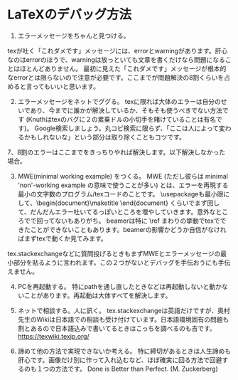 # LaTeXのデバッグ方法

1. エラーメッセージをちゃんと見つける。

texが吐く「これダメです」メッセージには、errorとwarningがあります。肝心なのはerrorのほうで、warningは放っといても文章を書くだけなら問題になることはほとんどありません。
最初に見えた「これダメです」メッセージが根本的なerrorとは限らないので注意が必要です。ここまでが問題解決の8割くらいを占めると言ってもいいと思います。

2. エラーメッセージをネットでググる。
texに限れば大体のエラーは自分のせいであり、今までに誰かが解決しているか、そもそも使うべきでない方法です (Knuthはtexのバグに２の累乗ドルの小切手を賭けていることは有名です)。
Google検索しましょう。丸コピ検索に限らず、「ここは人によって変わるかもしれないな」という部分は取り除くこともコツです。

7、8割のエラーはここまでをきっちりやれば解決します。以下解決しなかった場合。

3. MWE(minimal working example) をつくる。
MWE (ただし彼らは minimal 'non'-working example の意味で使うことが多い) とは、エラーを再現する最小の文字数のプログラム/texコードのことです。
\usepackageも最小限にして、\begin{document}\maketitle \end{document} くらいでまず回して、だんだんエラー吐いてるっぽいところを増やしていきます。意外なところでで回ってないもありがち。
beamerは特に \ref まわりの挙動でtexでできたことができないこともあります。beamerの影響かどうか自信がなければまずtexで動くか見てみます。

tex.stackexchangeなどに質問投げるときもまずMWEとエラーメッセージの最小部分を貼るように言われます。この２つがないとデバッグを手伝おうにも手伝えません。

4. PCを再起動する。
特にpathを通し直したときなどは再起動しないと動かないことがあります。再起動は大体すべてを解決します。

5. ネットで相談する。人に訊く。
tex.stackexchangeは英語だけですが、奥村先生のWikiは日本語での相談も受け付けています。日本語環境固有の問題も割とあるので日本語込みで書いてるときはこっちを調べるのも吉です。
https://texwiki.texjp.org/

6. 諦めて他の方法で実現できないか考える。
特に締切があるときは人生諦めも肝心です。画像だけ別に作って入れ込むなど、ほぼ確実に回る方法で回避するのも１つの方法です。
Done is Better than Perfect. (M. Zuckerberg)
